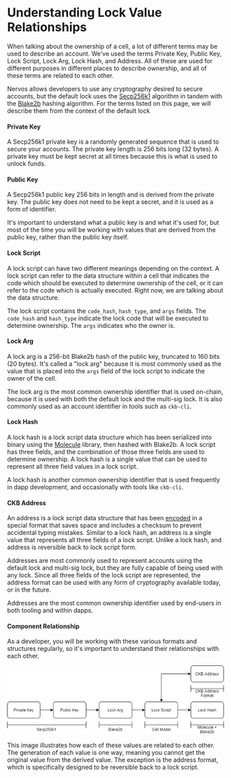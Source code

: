 # Understanding Lock Value Relationships

When talking about the ownership of a cell, a lot of different terms may be used to describe an account. We've used the terms Private Key, Public Key, Lock Script, Lock Arg, Lock Hash,  and Address. All of these are used for different purposes in different places to describe ownership, and all of these terms are related to each other.

Nervos allows developers to use any cryptography desired to secure accounts, but the default lock uses the [Secp256k1](https://en.wikipedia.org/wiki/Elliptic_Curve_Digital_Signature_Algorithm) algorithm in tandem with the [Blake2b](https://en.wikipedia.org/wiki/BLAKE_%28hash_function%29#BLAKE2) hashing algorithm. For the terms listed on this page, we will describe them from the context of the default lock 

#### Private Key

A Secp256k1 private key is a randomly generated sequence that is used to secure your accounts. The private key length is 256 bits long \(32 bytes\). A private key must be kept secret at all times because this is what is used to unlock funds.

#### Public Key

A Secp256k1 public key 256 bits in length and is derived from the private key. The public key does not need to be kept a secret, and it is used as a form of identifier.

It's important to understand what a public key is and what it's used for, but most of the time you will be working with values that are derived from the public key, rather than the public key itself.

#### Lock Script

A lock script can have two different meanings depending on the context. A lock script can refer to the data structure within a cell that indicates the code which should be executed to determine ownership of the cell, or it can refer to the code which is actually executed. Right now, we are talking about the data structure.

The lock script contains the `code_hash`, `hash_type`, and `args` fields. The `code_hash` and `hash_type` indicate the lock code that will be executed to determine ownership. The `args` indicates who the owner is.

#### Lock Arg

A lock arg is a 256-bit Blake2b hash of the public key, truncated to 160 bits \(20 bytes\). It's called a "lock arg" because it is most commonly used as the value that is placed into the `args` field of the lock script to indicate the owner of the cell.

The lock arg is the most common ownership identifier that is used on-chain, because it is used with both the default lock and the multi-sig lock. It is also commonly used as an account identifier in tools such as `ckb-cli`.

#### Lock Hash

A lock hash is a lock script data structure which has been serialized into binary using the [Molecule](https://github.com/nervosnetwork/molecule) library, then hashed with Blake2b. A lock script has three fields, and the combination of those three fields are used to determine ownership. A lock hash is a single value that can be used to represent all three field values in a lock script.

A lock hash is another common ownership identifier that is used frequently in dapp development, and occasionally with tools like `ckb-cli`.

#### CKB Address

An address is a lock script data structure that has been [encoded](https://github.com/nervosnetwork/rfcs/blob/master/rfcs/0021-ckb-address-format/0021-ckb-address-format.md) in a special format that saves space and includes a checksum to prevent accidental typing mistakes. Similar to a lock hash, an address is a single value that represents all three fields of a lock script. Unlike a lock hash, and address is reversible back to lock script form.

Addresses are most commonly used to represent accounts using the default lock and multi-sig lock, but they are fully capable of being used with any lock. Since all three fields of the lock script are represented, the address format can be used with any form of cryptography available today, or in the future.

Addresses are the most common ownership identifier used by end-users in both tooling and within dapps.

#### Component Relationship

As a developer, you will be working with these various formats and structures regularly, so it's important to understand their relationships with each other.

![](../.gitbook/assets/lock-value-relationships.png)

This image illustrates how each of these values are related to each other. The generation of each value is one way, meaning you cannot get the original value from the derived value. The exception is the address format, which is specifically designed to be reversible back to a lock script.

